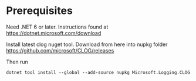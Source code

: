 # Prerequisites
Need .NET 6 or later. Instructions found at https://dotnet.microsoft.com/download

Install latest clog nuget tool. Download from here into nupkg folder https://github.com/microsoft/CLOG/releases

Then run

```
dotnet tool install --global --add-source nupkg Microsoft.Logging.CLOG
```
